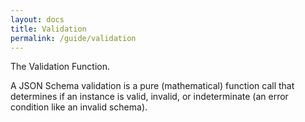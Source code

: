 ```yaml
---
layout: docs
title: Validation
permalink: /guide/validation
---
```


The Validation Function.

A JSON Schema validation is a pure (mathematical) function call that determines if an instance is valid, invalid, or indeterminate (an error condition like an invalid schema).



